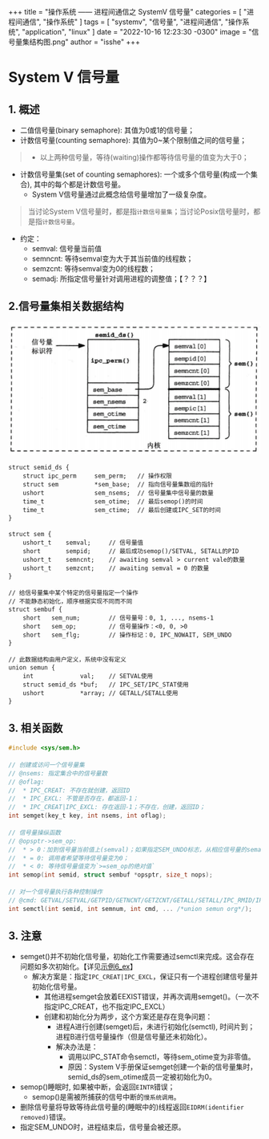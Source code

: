 +++
title = "操作系统 —— 进程间通信之 SystemV 信号量"
categories = [ "进程间通信", "操作系统" ]
tags = [ "systemv", "信号量", "进程间通信", "操作系统", "application", "linux" ]
date = "2022-10-16 12:23:30 -0300"
image = "信号量集结构图.png"
author = "isshe"
+++

# System V 信号量


## 1. 概述
* 二值信号量(binary semaphore): 其值为0或1的信号量；
* 计数信号量(counting semaphore): 其值为0~某个限制值之间的信号量；
> * 以上两种信号量，等待(waiting)操作都等待信号量的值变为大于0；
* 计数信号量集(set of counting semaphores): 一个或多个信号量(构成一个集合), 其中的每个都是计数信号量。
    * System V信号量通过此概念给信号量增加了一级复杂度。
> 当讨论System V信号量时，都是指`计数信号量集`；当讨论Posix信号量时，都是指`计数信号量`。
* 约定：
    * semval: 信号量当前值
    * semncnt: 等待semval变为大于其当前值的线程数；
    * semzcnt: 等待semval变为0的线程数；
    * semadj: 所指定信号量针对调用进程的调整值；【？？？】

## 2.信号量集相关数据结构
![信号量集结构图](信号量集结构图.png)
```
struct semid_ds {
    struct ipc_perm     sem_perm;   // 操作权限
    struct sem          *sem_base;  // 指向信号量集数组的指针
    ushort              sem_nsems;  // 信号量集中信号量的数量
    time_t              sem_otime;  // 最后semop()的时间
    time_t              sem_ctime;  // 最后创建或IPC_SET的时间
}

struct sem {
    ushort_t    semval;     // 信号量值
    short       sempid;     // 最后成功semop()/SETVAL, SETALL的PID
    ushort_t    semncnt;    // awaiting semval > current vale的数量
    ushort_t    semzcnt;    // awaiting semval = 0 的数量
}

// 给信号量集中某个特定的信号量指定一个操作
// 不能静态初始化，顺序根据实现不同而不同
struct sembuf {
    short   sem_num;        // 信号量号：0, 1, ..., nsems-1
    short   sem_op;         // 信号量操作：<0, 0, >0
    short   sem_flg;        // 操作标记：0, IPC_NOWAIT, SEM_UNDO
}

// 此数据结构由用户定义，系统中没有定义
union semun {
    int             val;    // SETVAL使用
    struct semid_ds *buf;   // IPC_SET/IPC_STAT使用
    ushort          *array; // GETALL/SETALL使用
}
```

## 3. 相关函数
```c
#include <sys/sem.h>

// 创建或访问一个信号量集
// @nsems: 指定集合中的信号量数
// @oflag:
//  * IPC_CREAT: 不存在就创建，返回ID
//  * IPC_EXCL: 不管是否存在，都返回-1；
//  * IPC_CREAT|IPC_EXCL: 存在返回-1；不存在，创建，返回ID；
int semget(key_t key, int nsems, int oflag);

// 信号量操纵函数
// @opsptr->sem_op:
//  * > 0：加到信号量当前值上(semval)；如果指定SEM_UNDO标志，从相应信号量的semadj值中减去sem_op;
//  * = 0: 调用者希望等待信号量变为0；
//  * < 0: 等待信号量值变为`>=sem_op的绝对值`
int semop(int semid, struct sembuf *opsptr, size_t nops);

// 对一个信号量执行各种控制操作
// @cmd: GETVAL/SETVAL/GETPID/GETNCNT/GETZCNT/GETALL/SETALL/IPC_RMID/IPC_SET/IPC_STAT
int semctl(int semid, int semnum, int cmd, ... /*union semun org*/);
```

## 3. 注意
* semget()并不初始化信号量，初始化工作需要通过semctl来完成。这会存在问题如多次初始化。【详见[示例6_ex](Examples/6_ex_lock_sv_sem.c)】
    * 解决方案是：指定`IPC_CREAT|IPC_EXCL`，保证只有一个进程创建信号量并初始化信号量。
        * 其他进程semget会放着EEXIST错误，并再次调用semget()。（一次不指定IPC_CREAT，也不指定IPC_EXCL）
        * 创建和初始化分为两步，这个方案还是存在竞争问题：
            * 进程A进行创建(semget)后，未进行初始化(semctl), 时间片到；进程B进行信号量操作（但是信号量还未初始化）。
            * 解决办法是：
                * 调用以IPC_STAT命令semctl，等待sem_otime变为非零值。
                * 原因：System V手册保证semget创建一个新的信号量集时，semid_ds的sem_otime成员一定被初始化为0。
* semop()睡眠时, 如果被中断，会返回`EINTR`错误；
    * semop()是需被所捕获的信号中断的`慢系统调用`。
* 删除信号量将导致等待此信号量的(睡眠中的)线程返回`EIDRM(identifier removed)`错误。
* 指定SEM_UNDO时，进程结束后，信号量会被还原。
